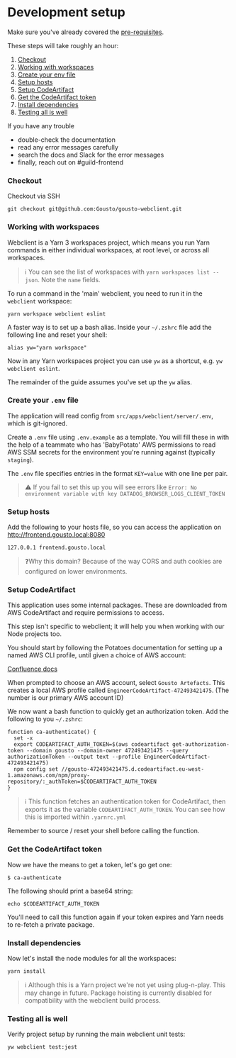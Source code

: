 # Development setup

Make sure you've already covered the [pre-requisites](pre-requisites.md).

These steps will take roughly an hour:

1. [Checkout](#checkout)
2. [Working with workspaces](#working-with-workspaces)
3. [Create your env file](#create-your-env-file)
4. [Setup hosts](#setup-hosts)
5. [Setup CodeArtifact](#setup-codeartifact)
6. [Get the CodeArtifact token](#get-the-codeartifact-token)
7. [Install dependencies](#install-dependencies)
8. [Testing all is well](#testing-all-is-well)

If you have any trouble

- double-check the documentation
- read any error messages carefully
- search the docs and Slack for the error messages
- finally, reach out on #guild-frontend

### Checkout

Checkout via SSH

```
git checkout git@github.com:Gousto/gousto-webclient.git
```

### Working with workspaces

Webclient is a Yarn 3 workspaces project, which means you run Yarn commands in either individual workspaces, at root
level, or across all workspaces.

> ℹ️ You can see the list of workspaces with `yarn workspaces list --json`. Note the `name` fields.

To run a command in the 'main' webclient, you need to run it in the `webclient` workspace:

```
yarn workspace webclient eslint
```

A faster way is to set up a bash alias. Inside your `~/.zshrc` file add the following line and reset your shell:

```
alias yw="yarn workspace"
```

Now in any Yarn workspaces project you can use `yw` as a shortcut, e.g. `yw webclient eslint`.

The remainder of the guide assumes you've set up the `yw` alias.

### Create your `.env` file

The application will read config from `src/apps/webclient/server/.env`, which is git-ignored.

Create a `.env` file using `.env.example` as a template. You will fill these in with the help of a teammate who has
'BabyPotato' AWS permissions to read AWS SSM secrets for the environment you're running against (typically `staging`).

The `.env` file specifies entries in the format `KEY=value` with one line per pair.

> ⚠️ If you fail to set this up you will see errors like
> `Error: No environment variable with key DATADOG_BROWSER_LOGS_CLIENT_TOKEN`

### Setup hosts

Add the following to your hosts file, so you can access the application on http://frontend.gousto.local:8080

```
127.0.0.1 frontend.gousto.local
```

> ❓Why this domain? Because of the way CORS and auth cookies are configured on lower environments.

### Setup CodeArtifact

This application uses some internal packages. These are downloaded from AWS CodeArtifact and require permissions to
access.

This step isn't specific to webclient; it will help you when working with our Node projects too.

You should start by following the Potatoes documentation for setting up a named AWS CLI profile, until given a choice of
AWS account:

[Confluence docs](https://gousto.atlassian.net/wiki/spaces/TECH/pages/3620536327/AWS+Access+through+OKTA#Accessing-the-AWS-CLI---setting-up-named-profiles)

When prompted to choose an AWS account, select `Gousto Artefacts`. This creates a local AWS profile called
`EngineerCodeArtifact-472493421475`. (The number is our primary AWS account ID)

We now want a bash function to quickly get an authorization token. Add the following to you `~/.zshrc`:

```shell
function ca-authenticate() {
  set -x
  export CODEARTIFACT_AUTH_TOKEN=$(aws codeartifact get-authorization-token --domain gousto --domain-owner 472493421475 --query authorizationToken --output text --profile EngineerCodeArtifact-472493421475)
  npm config set //gousto-472493421475.d.codeartifact.eu-west-1.amazonaws.com/npm/proxy-repository/:_authToken=$CODEARTIFACT_AUTH_TOKEN
}
```

> ℹ️ This function fetches an authentication token for CodeArtifact, then exports it as the variable
> `CODEARTIFACT_AUTH_TOKEN`. You can see how this is imported within `.yarnrc.yml`

Remember to source / reset your shell before calling the function.

### Get the CodeArtifact token

Now we have the means to get a token, let's go get one:

```shell
$ ca-authenticate
```

The following should print a base64 string:

```shell
echo $CODEARTIFACT_AUTH_TOKEN
```

You'll need to call this function again if your token expires and Yarn needs to re-fetch a private package.

### Install dependencies

Now let's install the node modules for all the workspaces:

```shell
yarn install
```

> ℹ️ Although this is a Yarn project we're not yet using plug-n-play. This may change in future.
> Package hoisting is currently disabled for compatibility with the webclient build process.

### Testing all is well

Verify project setup by running the main webclient unit tests:

```shell
yw webclient test:jest
```
